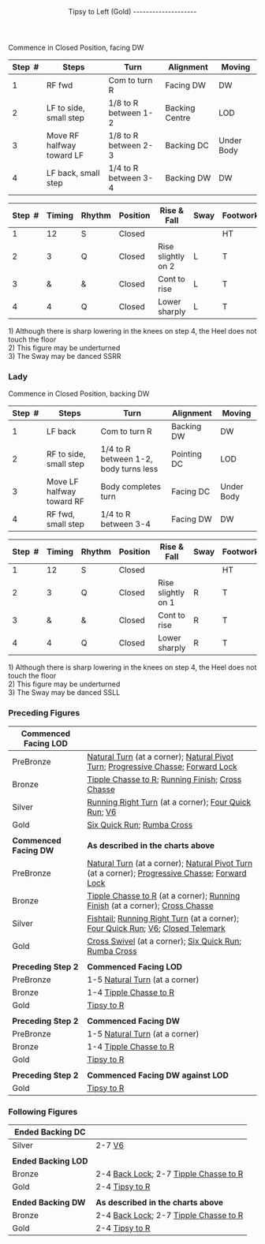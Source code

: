 <header>Tipsy to Left (Gold)
--------------------

 </header>Commence in Closed Position, facing DW

 | **Step<span style="color:white">\_</span>\#** | **Steps** | **Turn** | **Alignment** | **Moving** |
|---|---|---|---|---|
| 1 | RF fwd | Com to turn R | Facing DW | DW |
| 2 | LF to side, small step | 1/8 to R between 1-2 | Backing Centre | LOD |
| 3 | Move RF halfway toward LF | 1/8 to R between 2-3 | Backing DC | Under Body |
| 4 | LF back, small step | 1/4 to R between 3-4 | Backing DW | DW |

 | **Step<span style="color:white">\_</span>\#** | **Timing** | **Rhythm** | **Position** | **Rise &amp; Fall** | **Sway** | **Footwork** |
|---|---|---|---|---|---|---|
| 1 | 12 | S | Closed |  |  | HT |
| 2 | 3 | Q | Closed | Rise slightly on 2 | L | T |
| 3 | &amp; | &amp; | Closed | Cont to rise | L | T |
| 4 | 4 | Q | Closed | Lower sharply | L | T |

1\) Although there is sharp lowering in the knees on step 4, the Heel does not touch the floor  
 2) This figure may be underturned  
 3) The Sway may be danced SSRR

### Lady

Commence in Closed Position, backing DW

 | **Step<span style="color:white">\_</span>\#** | **Steps** | **Turn** | **Alignment** | **Moving** |
|---|---|---|---|---|
| 1 | LF back | Com to turn R | Backing DW | DW |
| 2 | RF to side, small step | 1/4 to R between 1-2, body turns less | Pointing DC | LOD |
| 3 | Move LF halfway toward RF | Body completes turn | Facing DC | Under Body |
| 4 | RF fwd, small step | 1/4 to R between 3-4 | Facing DW | DW |

 | **Step<span style="color:white">\_</span>\#** | **Timing** | **Rhythm** | **Position** | **Rise &amp; Fall** | **Sway** | **Footwork** |
|---|---|---|---|---|---|---|
| 1 | 12 | S | Closed |  |  | HT |
| 2 | 3 | Q | Closed | Rise slightly on 1 | R | T |
| 3 | &amp; | &amp; | Closed | Cont to rise | R | T |
| 4 | 4 | Q | Closed | Lower sharply | R | T |

1\) Although there is sharp lowering in the knees on step 4, the Heel does not touch the floor  
 2) This figure may be underturned  
 3) The Sway may be danced SSLL

### Preceding Figures

 | **Commenced Facing LOD** |  |
|---|---|
| PreBronze | [Natural Turn](natural_turn.md) (at a corner); [Natural Pivot Turn](pivot_turn.md); [Progressive Chasse](progressive_chasse.md); [Forward Lock](forward_lock.md) |
| Bronze | [Tipple Chasse to R](tipple.md); [Running Finish](running_finish.md); [Cross Chasse](cross_chasse.md) |
| Silver | [Running Right Turn](running_right_turn.md) (at a corner); [Four Quick Run](four_quick_run.md); [V6](v6.md) |
| Gold | [Six Quick Run](six_quick_run.md); [Rumba Cross](rumba_cross.md) |
|  |  |
| **Commenced Facing** **DW** | **As described in the charts above** |
| PreBronze | [Natural Turn](natural_turn.md) (at a corner); [Natural Pivot Turn](pivot_turn.md) (at a corner); [Progressive Chasse](progressive_chasse.md); [Forward Lock](forward_lock.md) |
| Bronze | [Tipple Chasse to R](tipple.md) (at a corner); [Running Finish](running_finish.md) (at a corner); [Cross Chasse](cross_chasse.md) |
| Silver | [Fishtail](fishtail.md); [Running Right Turn](running_right_turn.md) (at a corner); [Four Quick Run](four_quick_run.md); [V6](v6.md); [Closed Telemark](closed_telemark.md) |
| Gold | [Cross Swivel](cross_swivel.md) (at a corner); [Six Quick Run](six_quick_run.md); [Rumba Cross](rumba_cross.md) |
|  |  |
| **Preceding Step 2** | **Commenced Facing LOD** |
| PreBronze | 1-5 [Natural Turn](natural_turn.md) (at a corner) |
| Bronze | 1-4 [Tipple Chasse to R](tipple.md) |
| Gold | [Tipsy to R](tipsy_to_R.md) |
|  |  |
| **Preceding Step 2** | **Commenced Facing DW** |
| PreBronze | 1-5 [Natural Turn](natural_turn.md) (at a corner) |
| Bronze | 1-4 [Tipple Chasse to R](tipple.md) |
| Gold | [Tipsy to R](tipsy_to_R.md) |
|  |  |
| **Preceding Step 2** | **Commenced Facing DW against LOD** |
| Gold | [Tipsy to R](tipsy_to_R.md) |

### Following Figures

 | **Ended Backing DC** |  |
|---|---|
| Silver | 2-7 [V6](v6.md) |
|  |  |
| **Ended Backing LOD** |  |
| Bronze | 2-4 [Back Lock](back_lock.md); 2-7 [Tipple Chasse to R](tipple.md) |
| Gold | 2-4 [Tipsy to R](tipsy_to_R.md) |
|  |  |
| **Ended Backing DW** | **As described in the charts above** |
| Bronze | 2-4 [Back Lock](back_lock.md); 2-7 [Tipple Chasse to R](tipple.md) |
| Gold | 2-4 [Tipsy to R](tipsy_to_R.md) |
